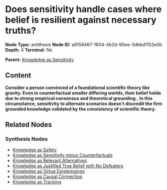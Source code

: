 # Does sensitivity handle cases where belief is resilient against necessary truths?

**Node Type:** antithesis
**Node ID:** a9158467-1604-4b2d-90ee-3dbbd1152e0b
**Depth:** 4
**Terminal:** No

**Parent:** [Knowledge as Sensitivity](knowledge-as-sensitivity-synthesis-67e0f42c-f871-47b0-ba48-537da4d0de79.md)

## Content

**Consider a person convinced of a foundational scientific theory like gravity. Even in counterfactual smaller differing worlds, their belief holds due to strong empirical consensus and theoretical grounding.**, **In this circumstance, sensitivity to alternate scenarios doesn't discredit the firm grounded knowledge validated by the consistency of scientific theory.**

## Related Nodes

### Synthesis Nodes

- [Knowledge as Safety](knowledge-as-safety-synthesis-ad4ad6e6-406a-47fa-86bf-bd4a64d79f92.md)
- [Knowledge as Sensitivity minus Counterfactuals](knowledge-as-sensitivity-minus-counterfactuals-synthesis-8c456971-5150-4b32-9da5-63724bbde338.md)
- [Knowledge as Relevant Alternatives](knowledge-as-relevant-alternatives-synthesis-93e06c34-facd-4760-ba90-1961f8c1df2a.md)
- [Knowledge as Justified True Belief with No Defeaters](knowledge-as-justified-true-belief-with-no-defeaters-synthesis-e492d17c-bd86-4b2c-b78d-bcd4e0302c5f.md)
- [Knowledge as Virtue Epistemology](knowledge-as-virtue-epistemology-synthesis-4f9cdc5e-8d2f-404d-9111-b9d30b02bb3a.md)
- [Knowledge as Causal Connection](knowledge-as-causal-connection-synthesis-564aad7e-b008-4660-8ee7-3b33e0d4f9ed.md)
- [Knowledge as Tracking](knowledge-as-tracking-synthesis-429c7098-e9f0-45cd-8f81-b45e70ff1584.md)
